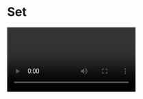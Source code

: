 # Set

<video src="https://youtu.be/SvvvGT3qD1Y?feature=shared" preview-src="set_image.png"/>



## Overview



### Definition

> A set is a fundamental data structure in computer science that stores a collection of unique elements. It ensures that no duplicates are allowed, and it doesn't impose a specific order on the elements.



### Use Cases

<table>
<tr>
<td>
<p>Database Indexing</p><br/>
<img src="https://cdn-media-1.freecodecamp.org/images/0eg06hWYJWhXPt1QNuaDlETYrmnSKAo6Nf44" alt=""/><br/>
<p>Sets are used to maintain unique values in database indexes, ensuring fast lookups.</p>
</td>
<td>
<p>Spell Checking</p><br/>
<img src="https://www.seas.upenn.edu/~cis120/archive/16sp/hw/hw08/diagram.png" alt="alt"/><br/>
<p>In word processing applications, a `set` can be used to maintain a dictionary of correctly spelled words.</p>
</td>
<td>
<p>Graph Algorithms</p><br/>
<img src="https://raw.githubusercontent.com/kdn251/interviews/master/images/dijkstra.gif" alt=""/><br/>
<p>Sets can be used to track visited nodes in graph traversal algorithms.</p>
</td>
<td>
<p>Membership Testing</p><br/>
<img src="https://www.researchgate.net/profile/Vassilios-Vassilakis/publication/318440316/figure/fig3/AS
:608741581934592@1522146711030/Illustrating-the-false-positives-during-a-membership-test.png" alt=""/><br/>
<p>Sets are efficient for checking whether an element is part of a specific group or category.</p>
</td>
</tr>
</table>



### Advantages & Disadvantages

<table>
    <tr>
    <td>✅</td><td>❌</td>
    </tr>
    <tr>
    <td>
    <deflist collapsible="true">
        <def title="Uniqueness" collapsible="true" default-state="collapsed">
        Sets enforce uniqueness, ensuring no duplicate elements.
        </def>
    <def title="Fast Lookup" collapsible="true" default-state="collapsed">
    Efficient for searching and checking if an element exists.
    </def>
        <def title="Simple Interface" collapsible="true" default-state="collapsed">
        Typically provides simple and intuitive methods like `insert`, `contains`, and `remove`.
        </def>
    </deflist>
    </td>
    <td>
    <deflist collapsible="true">
        <def title="No Ordering" collapsible="true" default-state="collapsed">
        Elements are not stored in a specific order, which may be a disadvantage in some use cases.
        </def>
        <def title="Overhead" collapsible="true" default-state="collapsed">
        May require more memory and have some overhead for maintaining uniqueness.
        </def>
        <def title="Slower Insertions" collapsible="true" default-state="collapsed">
        Inserting elements can be slower compared to data structures optimized for insertion.
        </def>
    </deflist>
    </td>
    </tr>
</table>



## Programming

<tabs>
<tab title="Pseudo-implementation">
<code-block lang="plain text">
    Set Data Structure:
    - Initialize an empty data structure to hold unique elements.
    &nbsp;
    Function Insert(value):
    1. Check if the value is already in the set. 
    2. If not, add the value to the set.
    &nbsp;
    Function Contains(value):
    1. Search the set for the value.
    2. Return true if found, false otherwise.
    &nbsp;
    Function Remove(value):
    1. Search the set for the value.
    2. If found, remove the value from the set.
    &nbsp;
    Function Display():
    1. Iterate through the set and display its elements.
</code-block>
</tab>
<tab title="Code-implementation">

<blockquote>We use the <code>std::unordered_set</code> container from the C++ Standard Library, which is a hash 
table-based implementation of a set.<br/>
We insert, check for existence, and remove elements using the insert, find, and erase methods.<br/>
Finally, we display the elements in the set.</blockquote>

```c++
    #include &lt;iostream>
    #include &lt;unordered_set>
    int main() {
        std::unordered_set<int> mySet;
    &nbsp;
        // Insert elements
        mySet.insert(10);
        mySet.insert(5);
        mySet.insert(20);
    &nbsp;
        // Check if an element exists
        if (mySet.find(5) != mySet.end()) {
            std::cout << "Element 5 found in the set.\n";
        }
    &nbsp;
        // Remove an element
        mySet.erase(10);
    &nbsp;
        // Display the elements
        std::cout << "Set elements: ";
        for (const int& element : mySet) {
            std::cout << element << " ";
        }
        std::cout << "\n";
        return 0;
    }
```

```text
Element 5 found in the set.
5 20
```

</tab>
</tabs>



[//]: # ()
[//]: # (### Average-Time Complexity)

[//]: # ()
[//]: # ()
[//]: # (`````````` {div} full-width)

[//]: # ()
[//]: # ()
[//]: # (`````````  {card})

[//]: # ()
[//]: # (The time complexity of fundamental operations in a set data structure depends on the specific implementation. There are typically two common implementations: one based on hash tables and another based on balanced binary search trees. I'll provide an overview of the time complexity for these common operations in each type of implementation...)

[//]: # ()
[//]: # ()
[//]: # (`````` {list-table})

[//]: # ()
[//]: # ()
[//]: # (* - )

[//]: # ()
[//]: # (  - Insertion<br>`insert`)

[//]: # ()
[//]: # (  - Deletion<br>`erase`)

[//]: # ()
[//]: # (  - Search<br>`find` || `contains`)

[//]: # ()
[//]: # (* - Hash Table-Based Set<br>`std::unordered_set`)

[//]: # ()
[//]: # (  - $O&#40;1&#41;$)

[//]: # ()
[//]: # (  - $O&#40;1&#41;$)

[//]: # ()
[//]: # (  - $O&#40;1&#41;$)

[//]: # ()
[//]: # (* - Balanced BST-Based Set<br>`std::set`)

[//]: # ()
[//]: # (  - $O&#40;log\ n&#41;$)

[//]: # ()
[//]: # (  - $O&#40;log\ n&#41;$)

[//]: # ()
[//]: # (  - $O&#40;log\ n&#41;$)

[//]: # ()
[//]: # ()
[//]: # (``````)

[//]: # ()
[//]: # (`````````)

[//]: # ()
[//]: # (``````````)
